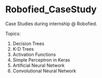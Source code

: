 # Robofied_CaseStudy
Case Studies during internship @ Robofied.

Topics:
1. Decision Trees
2. K-D Trees
3. Activation Functions
4. Simple Perceptron in Keras
5. Artificial Neural Network
6. Convolutional Neural Network
